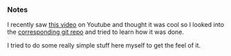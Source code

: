 ### Notes

I recently saw [this video](https://www.youtube.com/watch?v=SqpIcsN0FTI) on Youtube and thought it was cool so I looked into the [corresponding git repo](https://github.com/johnBuffer/NoCol) and tried to learn how it was done.

I tried to do some really simple stuff here myself to get the feel of it.
